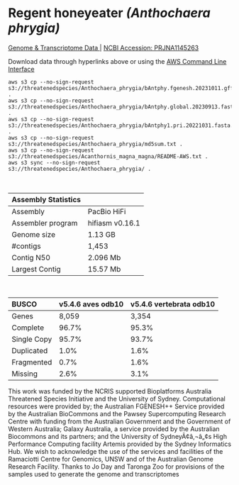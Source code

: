 # **Regent honeyeater** *(Anthochaera phrygia)* 

[Genome & Transcriptome Data ](https://threatenedspecies.s3.ap-southeast-2.amazonaws.com/index.html) | [NCBI Accession: PRJNA1145263](https://www.ncbi.nlm.nih.gov/bioproject/1145263)

Download data through hyperlinks above or using the [AWS Command Line Interface](https://docs.aws.amazon.com/cli/latest/userguide/cli-chap-install.html)
  
```
aws s3 cp --no-sign-request s3://threatenedspecies/Anthochaera_phrygia/bAntphy.fgenesh.20231011.gff3 .
aws s3 cp --no-sign-request s3://threatenedspecies/Anthochaera_phrygia/bAntphy.global.20230913.fasta.gz .
aws s3 cp --no-sign-request s3://threatenedspecies/Anthochaera_phrygia/bAntphy1.pri.20221031.fasta.gz .
aws s3 cp --no-sign-request s3://threatenedspecies/Anthochaera_phrygia/md5sum.txt .
aws s3 cp --no-sign-request s3://threatenedspecies/Acanthornis_magna_magna/README-AWS.txt .
aws s3 sync --no-sign-request s3://threatenedspecies/Anthochaera_phrygia/ .
```

<br>

| Assembly Statistics |  |
|:--- | --- |
| Assembly    | PacBio HiFi |
| Assembler program |  hifiasm v0.16.1 |
| Genome size | 1.13 GB |
| #contigs | 1,453 |
| Contig N50 | 2.096 Mb |
| Largest Contig | 15.57 Mb |

<br>

| **BUSCO** | **v5.4.6 aves odb10** |  **v5.4.6 vertebrata odb10** |
|:--- | --- | --- |
| Genes    | 8,059 | 3,354|
| Complete    | 96.7% | 95.3% |
| Single Copy |  95.7% | 93.7% |
| Duplicated | 1.0% | 1.6% |
| Fragmented | 0.7% | 1.6% |
| Missing | 2.6% | 3.1% |

This work was funded by the NCRIS supported Bioplatforms Australia Threatened Species Initiative and the University of Sydney. Computational resources were provided by; the Australian FGENESH++ Service provided by the Australian BioCommons and the Pawsey Supercomputing Research Centre with funding from the Australian Government and the Government of Western Australia; Galaxy Australia, a service provided by the Australian Biocommons and its partners; and the University of SydneyÃ¢â‚¬â„¢s High Performance Computing facility Artemis provided by the Sydney Informatics Hub. We wish to acknowledge the use of the services and facilities of the Ramaciotti Centre for Genomics, UNSW and of the Australian Genome Research Facility.
Thanks to Jo Day and Taronga Zoo for provisions of the samples used to generate the genome and transcriptomes
